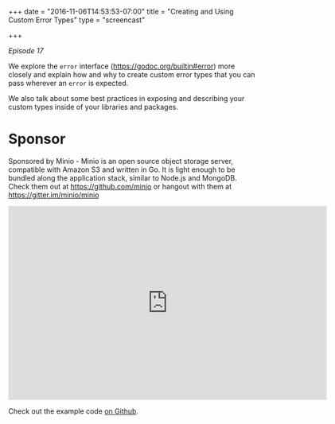 +++
date = "2016-11-06T14:53:53-07:00"
title = "Creating and Using Custom Error Types"
type = "screencast"

+++

_Episode 17_

We explore the `error` interface (https://godoc.org/builtin#error) more closely and explain how and why to create custom error types that you can pass wherever an `error` is expected.

We also talk about some best practices in exposing and describing your custom types inside of your libraries and packages.

<!--more-->

# Sponsor

Sponsored by Minio - Minio is an open source object storage server, compatible with Amazon S3 and written in Go. It is light enough to be bundled along the application stack, similar to Node.js and MongoDB. Check them out at https://github.com/minio or hangout with them at https://gitter.im/minio/minio

<iframe
  class="ytplayer"
  type="text/html"
  width="640"
  height="390"
  src="https://www.youtube.com/embed/R3Dp2x7BrtE?autoplay=0&origin=https://www.goin5minutes.com"
  frameborder="0"
></iframe>

Check out the example code [on Github](https://github.com/arschles/go-in-5-minutes/tree/master/episode17).
